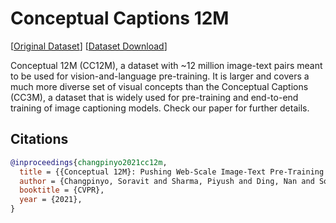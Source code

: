 # Conceptual Captions 12M

[[Original Dataset](https://github.com/google-research-datasets/conceptual-12m)] [[Dataset Download](https://depia.wiki/files/cc12m.jsonl.zst)]

Conceptual 12M (CC12M), a dataset with ~12 million image-text pairs meant to be used for vision-and-language pre-training. It is larger and covers a much more diverse set of visual concepts than the Conceptual Captions (CC3M), a dataset that is widely used for pre-training and end-to-end training of image captioning models. Check our paper for further details.

## Citations

```bibtex
@inproceedings{changpinyo2021cc12m,
  title = {{Conceptual 12M}: Pushing Web-Scale Image-Text Pre-Training To Recognize Long-Tail Visual Concepts},
  author = {Changpinyo, Soravit and Sharma, Piyush and Ding, Nan and Soricut, Radu},
  booktitle = {CVPR},
  year = {2021},
}
```
